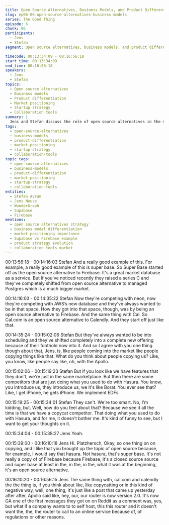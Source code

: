 ```yaml
---
title: Open Source Alternatives, Business Models, and Product Differentiation
slug: ep06-06-open-source-alternatives-business-models
series: The Good Thing
episode: 6
chunk: 06
participants:
  - Jens
  - Stefan
segment: Open source alternatives, business models, and product differentiation

timecode: 00:13:34:09 - 00:16:56:18
start_time: 00:13:34:09
end_time: 00:16:56:18
speakers:
  - Jens
  - Stefan
topics:
  - Open source alternatives
  - Business models
  - Product differentiation
  - Market positioning
  - Startup strategy
  - Collaboration tools
summary: |
  Jens and Stefan discuss the role of open source alternatives in the market, different business models, and how product differentiation is achieved beyond just feature parity. They reflect on the importance of positioning and strategy in building a successful company.
tags:
  - open-source-alternatives
  - business-models
  - product-differentiation
  - market-positioning
  - startup-strategy
  - collaboration-tools
topic_tags:
  - open-source-alternatives
  - business-models
  - product-differentiation
  - market-positioning
  - startup-strategy
  - collaboration-tools
entities:
  - Stefan Avram
  - Jens Neuse
  - WunderGraph
  - Supabase
  - Firebase
mentions:
  - open source alternatives strategy
  - business model differentiation
  - market positioning importance
  - Supabase vs Firebase example
  - product strategy evolution
  - collaboration tools market
---
```


00:13:56:18 - 00:14:16:03
Stefan
And a really good example of this. For example, a really good example of this is super base. So
Super Base started off as the open source alternative to Firebase. It's a great market database
as a service. But if you've noticed recently they raised a series C and they've completely shifted
from open source alternative to managed Postgres which is a much bigger market.

00:14:16:03 - 00:14:35:22
Stefan
Now they're competing with neon, now they're competing with AWS’s new database and they've
always wanted to be in that space. How they got into that space, though, was by being an open
source alternative to Firebase. And the same thing with Cal. So Cal.com is an open source
alternative to Calendly. And they start off just like that.

00:14:35:24 - 00:15:02:06
Stefan
But they've always wanted to be into scheduling and they've shifted completely into a complete
new offering because of their foothold now into it. And so I agree with you one thing though
about that, Jens, is, like people coming into the market like people copying things like that. What
do you think about people copying us? Like, you know, like people say like, oh, with the Apollo.

00:15:02:06 - 00:15:19:23
Stefan
But if you look like we have features that they don't, we're just in the same marketplace. But
then there are some competitors that are just doing what you used to do with Hasura. You know,
you introduce us, they introduce us, we it's like Borat. You ever see that? Like, I get iPhone, he
gets iPhone. We implement EDFs.

00:15:19:25 - 00:15:34:01
Stefan
They can't. We're too smart. No, I'm kidding, but. Well, how do you feel about that? Because we
see it all the time is that we have a copycat competitor. That doing what you used to do with
Hasura, and for me, it doesn't bother me. It's kind of funny to see, but I want to get your
thoughts on it.

00:15:34:04 - 00:15:38:27
Jens
Yeah.

00:15:39:00 - 00:16:10:18
Jens
Hi. Platzhersch, Okay, so one thing on on copying, and I like that you brought up the topic of
open source because, for example, I would say that hasura. Not hasura, that's super base. It's
not really a copy of of Firebase because Firebase, it's a closed source source and super base at
least in the, in the, in the, what it was at the beginning, it's an open source alternative.

00:16:10:20 - 00:16:56:15
Jens
The same thing with, cal.com and calendly the the thing is, if you think about like, like
copycatting or in this kind of negative way, well, one thing, it's just like a post that came up
yesterday after after, Apollo said like, hey, our, our router is now version 2.0. It's now GA one of
the first messages they got on on Reddit as a comment was, yes, but what if a company wants
to to self host, this this router and it doesn't want the, the, the router to call to an online service
because of, of regulations or other reasons.